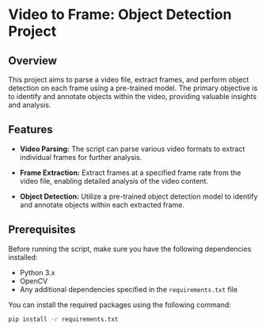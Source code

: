 # Video to Frame: Object Detection Project

## Overview

This project aims to parse a video file, extract frames, and perform object detection on each frame using a pre-trained model. The primary objective is to identify and annotate objects within the video, providing valuable insights and analysis.

## Features

- **Video Parsing:** The script can parse various video formats to extract individual frames for further analysis.

- **Frame Extraction:** Extract frames at a specified frame rate from the video file, enabling detailed analysis of the video content.

- **Object Detection:** Utilize a pre-trained object detection model to identify and annotate objects within each extracted frame.

## Prerequisites

Before running the script, make sure you have the following dependencies installed:

- Python 3.x
- OpenCV
- Any additional dependencies specified in the `requirements.txt` file

You can install the required packages using the following command:

```bash
pip install -r requirements.txt
